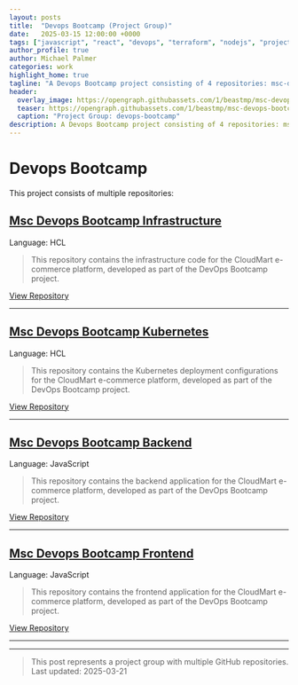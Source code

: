 ```yaml
---
layout: posts
title:  "Devops Bootcamp (Project Group)"
date:   2025-03-15 12:00:00 +0000
tags: ["javascript", "react", "devops", "terraform", "nodejs", "project-devops-bootcamp", "kubernetes"]
author_profile: true
author: Michael Palmer
categories: work
highlight_home: true
tagline: "A Devops Bootcamp project consisting of 4 repositories: msc-devops-bootcamp-infrastructure, msc-devops-bootcamp-kubernetes, msc-devops-bootcamp-backend and 1 more"
header:
  overlay_image: https://opengraph.githubassets.com/1/beastmp/msc-devops-bootcamp-infrastructure
  teaser: https://opengraph.githubassets.com/1/beastmp/msc-devops-bootcamp-infrastructure
  caption: "Project Group: devops-bootcamp"
description: A Devops Bootcamp project consisting of 4 repositories: msc-devops-bootcamp-infrastructure, msc-devops-bootcamp-kubernetes, msc-devops-bootcamp-backend and 1 more
---
```


# Devops Bootcamp

This project consists of multiple repositories:

## [Msc Devops Bootcamp Infrastructure](https://github.com/beastmp/msc-devops-bootcamp-infrastructure)

Language: HCL

> This repository contains the infrastructure code for the CloudMart e-commerce platform, developed as part of the DevOps Bootcamp project.

[View Repository](https://github.com/beastmp/msc-devops-bootcamp-infrastructure)

---

## [Msc Devops Bootcamp Kubernetes](https://github.com/beastmp/msc-devops-bootcamp-kubernetes)

Language: HCL

> This repository contains the Kubernetes deployment configurations for the CloudMart e-commerce platform, developed as part of the DevOps Bootcamp project.

[View Repository](https://github.com/beastmp/msc-devops-bootcamp-kubernetes)

---

## [Msc Devops Bootcamp Backend](https://github.com/beastmp/msc-devops-bootcamp-backend)

Language: JavaScript

> This repository contains the backend application for the CloudMart e-commerce platform, developed as part of the DevOps Bootcamp project.

[View Repository](https://github.com/beastmp/msc-devops-bootcamp-backend)

---

## [Msc Devops Bootcamp Frontend](https://github.com/beastmp/msc-devops-bootcamp-frontend)

Language: JavaScript

> This repository contains the frontend application for the CloudMart e-commerce platform, developed as part of the DevOps Bootcamp project.

[View Repository](https://github.com/beastmp/msc-devops-bootcamp-frontend)

---



---


> This post represents a project group with multiple GitHub repositories.  
> Last updated: 2025-03-21
